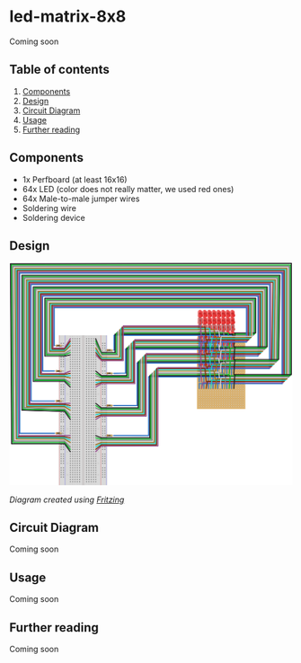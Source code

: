 # led-matrix-8x8
Coming soon

## Table of contents
1. [Components](#components)
2. [Design](#design)
3. [Circuit Diagram](#circuit-diagram)
4. [Usage](#usage)
5. [Further reading](#further-reading)

## Components
- 1x Perfboard (at least 16x16)
- 64x LED (color does not really matter, we used red ones)
- 64x Male-to-male jumper wires
- Soldering wire
- Soldering device

## Design

![Fritzing diagram of the 8x8 LED matrix](./images/led-matrix-8x8-only-matrix.svg)

*Diagram created using [Fritzing](https://fritzing.org/home/)*

## Circuit Diagram
Coming soon

## Usage
Coming soon

## Further reading
Coming soon
